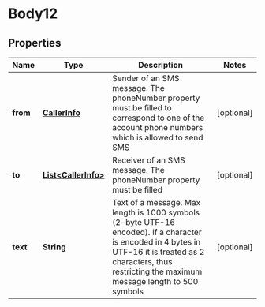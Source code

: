 
# Body12

## Properties
Name | Type | Description | Notes
------------ | ------------- | ------------- | -------------
**from** | [**CallerInfo**](CallerInfo.md) | Sender of an SMS message. The phoneNumber property must be filled to correspond to one of the account phone numbers which is allowed to send SMS |  [optional]
**to** | [**List&lt;CallerInfo&gt;**](CallerInfo.md) | Receiver of an SMS message. The phoneNumber property must be filled |  [optional]
**text** | **String** | Text of a message. Max length is 1000 symbols (2-byte UTF-16 encoded). If a character is encoded in 4 bytes in UTF-16 it is treated as 2 characters, thus restricting the maximum message length to 500 symbols |  [optional]



